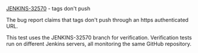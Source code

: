[JENKINS-32570](https://issues.jenkins-ci.org/browse/JENKINS-32570) - tags don't push

The bug report claims that tags don't push through an https authenticated
URL.

This test uses the JENKINS-32570 branch for verification.  Verification
tests run on different Jenkins servers, all monitoring the same GitHub
repository.

